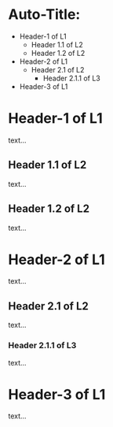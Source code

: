 # Auto-Title:
* Header-1 of L1
    * Header 1.1 of L2
    * Header 1.2 of L2
* Header-2 of L1
    * Header 2.1 of L2
        * Header 2.1.1 of L3
* Header-3 of L1

# Header-1 of L1
text...

## Header 1.1 of L2
text...

## Header 1.2 of L2
text...

# Header-2 of L1
text...

## Header 2.1 of L2
text...

### Header 2.1.1 of L3
text...

# Header-3 of L1
text...
